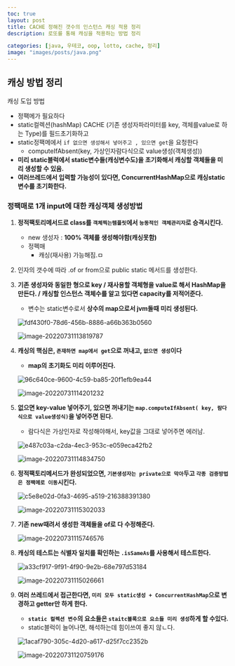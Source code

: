 ```yaml
---
toc: true
layout: post
title: CACHE 정해진 갯수의 인스턴스 캐싱 적용 정리
description: 로또를 통해 캐싱을 적용하는 방법 정리

categories: [java, 우테코, oop, lotto, cache, 정리]
image: "images/posts/java.png"
---
```


## 캐싱 방법 정리

캐싱 도입 방법

- 정팩메가 필요하다
- static컬렉션(hashMap) CACHE (기존 생성자파라미터를 key, 객체를value로 하는 Type)를 필드초기화하고
- static정팩메에서 `if 없으면 생성해서 넣어주고 , 있으면 get`을 요청한다
  - computeIfAbsent(key, 가상인자람다식으로 value생성(객체생성))
- **미리 static블럭에서 static변수들(캐싱변수도)을 초기화해서 캐싱할 객체들을 미리 생성할 수 있음.**
- **여러쓰레드에서 입력할 가능성이 있다면, ConcurrentHashMap으로 캐싱static 변수를 초기화한다.**





### 정팩매로 1개 input에 대한 캐싱객체 생성방법

1. **정적팩토리메서드로 class를 `객체찍는템플릿`에서 `능동적인 객체관리자`로 승격시킨다.**

   - new 생성자 : **100% 객체를 생성해야함(캐싱못함)**
   - 정펙매 
     - 캐싱(재사용) 가능해짐.ㅁ

2. 인자의 갯수에 따라 .of or from으로 public static 메서드를 생성한다.

3. **기존 생성자와 동일한 형으로 key / 재사용할 객체형을 value로 해서 HashMap을 만든다. / 캐싱할 인스턴스 객체수를 알고 있다면 capacity를 저적어준다.**

   - 변수는 static변수로서 **상수의 map으로서 jvm돌때 미리 생성된다.**

   ![fdf430f0-78d6-456b-8886-a66b363b0560](https://raw.githubusercontent.com/is3js/screenshots/main/fdf430f0-78d6-456b-8886-a66b363b0560.gif)

   ![image-20220731113819787](https://raw.githubusercontent.com/is3js/screenshots/main/image-20220731113819787.png)

4. **캐싱의 핵심은, `존재하면 map에서 get`으로 꺼내고, `없으면 생성`이다**

   - **map의 초기화도 미리 이루어진다.**

   ![96c640ce-9600-4c59-ba85-20f1efb9ea44](https://raw.githubusercontent.com/is3js/screenshots/main/96c640ce-9600-4c59-ba85-20f1efb9ea44.gif)

   ![image-20220731114201232](https://raw.githubusercontent.com/is3js/screenshots/main/image-20220731114201232.png)

5. **없으면 key-value 넣어주기, 있으면 꺼내기는 `map.computeIfAbsent( key, 람다식으로 value생성식)`을 넣어주면 된다.**

   - 람다식은 가상인자로 작성해야해서, key값을 그대로 넣어주면 에러남.

   ![e487c03a-c2da-4ec3-953c-e059eca42fb2](https://raw.githubusercontent.com/is3js/screenshots/main/e487c03a-c2da-4ec3-953c-e059eca42fb2.gif)

   ![image-20220731114834750](https://raw.githubusercontent.com/is3js/screenshots/main/image-20220731114834750.png)

6. **정적팩토리메서드가 완성되었으면, `기본생성자는 private으로 막아`두고 `각종 검증방법은 정팩메로 이동`시킨다.**

   ![c5e8e02d-0fa3-4695-a519-216388391380](https://raw.githubusercontent.com/is3js/screenshots/main/c5e8e02d-0fa3-4695-a519-216388391380.gif)

   ![image-20220731115302033](https://raw.githubusercontent.com/is3js/screenshots/main/image-20220731115302033.png)

7. **기존 new때려서 생성한 객체들을 of로 다 수정해준다.**

   ![image-20220731115746576](https://raw.githubusercontent.com/is3js/screenshots/main/image-20220731115746576.png)

8. **캐싱의 테스트는 식별자 일치를 확인하는 `.isSameAs`를 사용해서 테스트한다.**

   ![a33cf917-9f91-4f90-9e2b-68e797d53184](https://raw.githubusercontent.com/is3js/screenshots/main/a33cf917-9f91-4f90-9e2b-68e797d53184.gif)

   ![image-20220731115026661](https://raw.githubusercontent.com/is3js/screenshots/main/image-20220731115026661.png)

9. **여러 쓰레드에서 접근한다면, `미리 모두 static생성 + ConcurrentHashMap`으로 변경하고 getter만 하게 한다.**

   - **`static 컬렉션 변수`의 요소들은 `staitc블록으로 요소들 미리 생성`하게 할 수있다.**
   - static블럭이 늘어나면, 해석하는데 힘이쓰여 좋지 않ㄴ다.

   ![1acaf790-305c-4d20-a617-d25f7cc2352b](https://raw.githubusercontent.com/is3js/screenshots/main/1acaf790-305c-4d20-a617-d25f7cc2352b.gif)

   ![image-20220731120759176](https://raw.githubusercontent.com/is3js/screenshots/main/image-20220731120759176.png)

